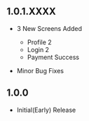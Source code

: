 ## 1.0.1.XXXX

- 3 New Screens Added

  - Profile 2
  - Login 2
  - Payment Success

- Minor Bug Fixes

## 1.0.0

- Initial(Early) Release

